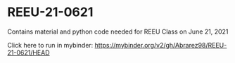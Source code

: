 # REEU-21-0621

Contains material and python code needed for REEU Class on June 21, 2021

Click here to run in mybinder:
https://mybinder.org/v2/gh/Abrarez98/REEU-21-0621/HEAD

